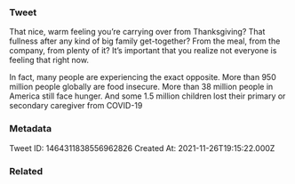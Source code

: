 ### Tweet
That nice, warm feeling you’re carrying over from Thanksgiving? That fullness after any kind of big family get-together? From the meal, from the company, from plenty of it? It’s important that you realize not everyone is feeling that right now.

In fact, many people are experiencing the exact opposite. More than 950 million people globally are food insecure. More than 38 million people in America still face hunger. And some 1.5 million children lost their primary or secondary caregiver from COVID-19

### Metadata
Tweet ID: 1464311838556962826
Created At: 2021-11-26T19:15:22.000Z

### Related

